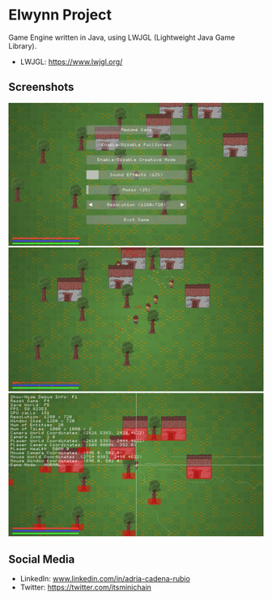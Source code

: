 # Elwynn Project 

Game Engine written in Java, using LWJGL (Lightweight Java Game Library).

- LWJGL: https://www.lwjgl.org/

## Screenshots
![Alt text](/screenshots/screenshot01.png?raw=true "screenshot01")
![Alt text](/screenshots/screenshot02.png?raw=true "screenshot02")
![Alt text](/screenshots/screenshot03.png?raw=true "screenshot03")

## Social Media
- LinkedIn: www.linkedin.com/in/adria-cadena-rubio
- Twitter: https://twitter.com/itsminichain
